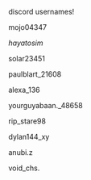 discord usernames!

mojo04347

_hayatosim_

solar23451

paulblart_21608

alexa_136

yourguyabaan._48658

rip_stare98

dylan144_xy

anubi.z

void_chs.
